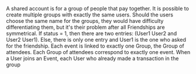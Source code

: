 A shared account is for a group of people that pay together.
It is possible to create multiple groups with exactly the same users. Should the users choose the same name for the groups, they would have difficulty differentiating them, but it's their problem after all
Friendships are symmetrical. If status = 1, then there are two entries: (User1 User2 and User2 User1). Else, there is only one entry and User1 is the one who asked for the friendship.
Each event is linked to exactly one Group, the Group of attendees. Each Group of attendees correspond to exactly one event.
When a User joins an Event, each User who already made a transaction in the group
